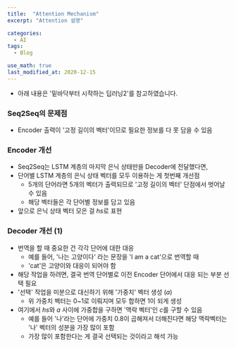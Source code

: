 ```yaml
---
title:  "Attention Mechanism"
excerpt: "Attention 설명"

categories:
  - AI
tags:
  - Blog

use_math: true
last_modified_at: 2020-12-15
---
```


* 아래 내용은 '밑바닥부터 시작하는 딥러닝2'를 참고하였습니다.

### Seq2Seq의 문제점

* Encoder 출력이 '고정 길이의 벡터'이므로 필요한 정보를 다 못 담을 수 있음

### Encoder 개선

* Seq2Seq는 LSTM 계층의 마지막 은닉 상태만을 Decoder에 전달했다면,
* 단어별 LSTM 계층의 은닉 상태 벡터를 모두 이용하는 게 첫번째 개선점
	* 5개의 단어라면 5개의 벡터가 출력되므로 '고정 길이의 벡터' 단점에서 벗어날 수 있음
	* 해당 벡터들은 각 단어별 정보를 담고 있음
* 앞으로 은닉 상태 벡터 모은 걸 $hs$로 표현

### Decoder 개선 (1)

* 번역을 할 때 중요한 건 각각 단어에 대한 대응 
	* 예를 들어, '나는 고양이다' 라는 문장을 'I am a cat'으로 번역할 때
	* 'cat'은 고양이와 대응이 되어야 함
* 해당 작업을 하려면, 결국 번역 단어별로 이전 Encoder 단어에서 대응 되는 부분 선택 필요
* '선택' 작업을 미분으로 대신하기 위해 '가중치' 벡터 생성 ($a$)
	* 위 가중치 벡터는 0~1로 이뤄지며 모두 합하면 1이 되게 생성
* 여기에서 $hs$와 $a$ 사이에 가중합을 구하면 '맥락 벡터'인 $c$를 구할 수 있음
	* 예를 들어 '나'라는 단어에 가중치 0.8이 곱해져서 더해진다면 해당 맥락벡터는 '나' 벡터의 성분을 가장 많이 포함
	* 가장 많이 포함한다는 게 결국 선택되는 것이라고 해석 가능